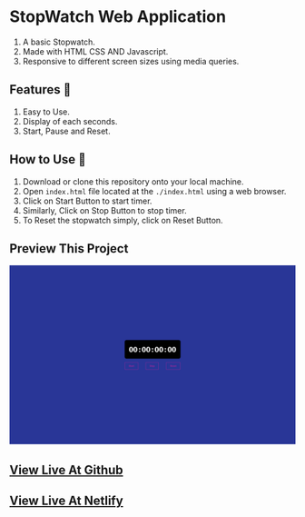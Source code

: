 # StopWatch Web Application

1. A basic Stopwatch.
1. Made with HTML CSS AND Javascript.
1. Responsive to different screen sizes using media queries.

## Features 🚀

1. Easy to Use.
1. Display of each seconds.
1. Start, Pause and Reset.

## How to Use 🤔

1. Download or clone this repository onto your local machine.
1. Open `index.html` file located at the `./index.html` using a web browser.
1. Click on Start Button to start timer.
1. Similarly, Click on Stop Button to stop timer.
1. To Reset the stopwatch simply, click on Reset Button.

## Preview This Project

<img src="images/Preview.png" alt="PreviewImg">

## <a href="https://codequillcrafts.github.io/Stopwatch-Web-Application/" targer=_blank >View Live At Github</a>

## <a href="https://stopwatch-codequillcrafts.netlify.app/" targer=_blank >View Live At Netlify</a>
